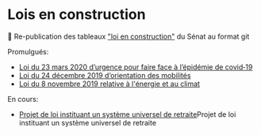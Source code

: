 # Lois en construction

🔀 Re-publication des tableaux ["loi en construction"](https://www.senat.fr/tableau-historique/pjl18-622.html) du Sénat au format git

Promulgués:

- [Loi du 23 mars 2020 d’urgence pour faire face à l’épidémie de covid‑19](https://github.com/mdamien/lois-en-construction/commits/loi_urgence_epidemie_covid-19)
- [Loi du 24 décembre 2019 d’orientation des mobilités](https://github.com/mdamien/lois-en-construction/commits/loi_orientation_mobilites)
- [Loi du 8 novembre 2019 relative à l'énergie et au climat](https://github.com/mdamien/lois-en-construction/commits/energie_climat)

En cours:

- [Projet de loi instituant un système universel de retraite](https://github.com/mdamien/lois-en-construction/commits/systeme_universel_de_retraite)Projet de loi instituant un système universel de retraite

